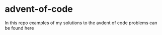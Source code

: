 # advent-of-code
In this repo examples of my solutions to the avdent of code problems can be found here 
